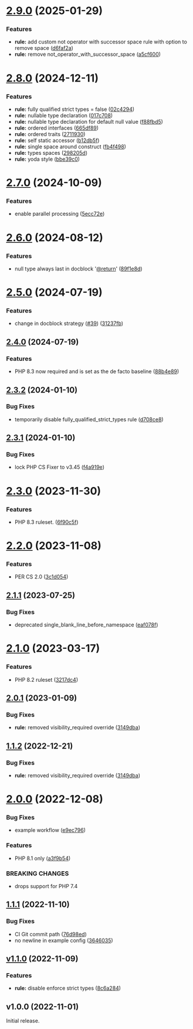 # [2.9.0](https://github.com/stickeeuk/php-cs-fixer-config/compare/v2.8.0...v2.9.0) (2025-01-29)


### Features

* **rule:** add custom not operator with successor space rule with option to remove space ([d6faf2a](https://github.com/stickeeuk/php-cs-fixer-config/commit/d6faf2a6a1c15c1f8b9e6eefeb61f72963aa9a87))
* **rule:** remove not_operator_with_successor_space ([a5cf600](https://github.com/stickeeuk/php-cs-fixer-config/commit/a5cf600f9f30e76e8005bbf75e0febd24302c4e1))

# [2.8.0](https://github.com/stickeeuk/php-cs-fixer-config/compare/v2.7.0...v2.8.0) (2024-12-11)


### Features

* **rule:** fully qualified strict types = false ([02c4294](https://github.com/stickeeuk/php-cs-fixer-config/commit/02c42946307478fd33c631a6ca15bce9ff607efa))
* **rule:** nullable type declaration ([017c708](https://github.com/stickeeuk/php-cs-fixer-config/commit/017c708a41702b36ab17fdb3fb5096ebd5899a06))
* **rule:** nullable type declaration for default null value ([f88fbd5](https://github.com/stickeeuk/php-cs-fixer-config/commit/f88fbd5152825ccc0474a53b062ff93362f64826))
* **rule:** ordered interfaces ([665df89](https://github.com/stickeeuk/php-cs-fixer-config/commit/665df89c18f91ba27073a1a174d9b3e6f274def5))
* **rule:** ordered traits ([2711930](https://github.com/stickeeuk/php-cs-fixer-config/commit/27119302323b9eb6e9364dcd3302b1eabe9d249e))
* **rule:** self static accessor ([b12db5f](https://github.com/stickeeuk/php-cs-fixer-config/commit/b12db5f5e6e1061fc58daa43fc836945b93a272f))
* **rule:** single space around construct ([fb4f498](https://github.com/stickeeuk/php-cs-fixer-config/commit/fb4f498024c1ebc5e456410ed4a691483cb8b223))
* **rule:** types spaces ([298205d](https://github.com/stickeeuk/php-cs-fixer-config/commit/298205da65ed878b46dbaa904b5369ca071ba1c5))
* **rule:** yoda style ([bbe39c0](https://github.com/stickeeuk/php-cs-fixer-config/commit/bbe39c0a1ddc8f3301e2502842bd90665e10798c))

# [2.7.0](https://github.com/stickeeuk/php-cs-fixer-config/compare/v2.6.0...v2.7.0) (2024-10-09)


### Features

* enable parallel processing ([5ecc72e](https://github.com/stickeeuk/php-cs-fixer-config/commit/5ecc72ef132b5f103f02953cc92b19330dba3ca1))

# [2.6.0](https://github.com/stickeeuk/php-cs-fixer-config/compare/v2.5.0...v2.6.0) (2024-08-12)


### Features

* null type always last in docblock '[@return](https://github.com/return)' ([89f1e8d](https://github.com/stickeeuk/php-cs-fixer-config/commit/89f1e8da8ff1e61c57ac799f89a44288658b993a))

# [2.5.0](https://github.com/stickeeuk/php-cs-fixer-config/compare/v2.4.0...v2.5.0) (2024-07-19)


### Features

* change in docblock strategy ([#39](https://github.com/stickeeuk/php-cs-fixer-config/issues/39)) ([31237fb](https://github.com/stickeeuk/php-cs-fixer-config/commit/31237fb21cb662372a43a91c7981d07eaf801fd3))

## [2.4.0](https://github.com/stickeeuk/php-cs-fixer-config/compare/v2.3.2...v2.4.0) (2024-07-19)


### Features
* PHP 8.3 now required and is set as the de facto baseline ([88b4e89](https://github.com/stickeeuk/php-cs-fixer-config/commit/88b4e8929e974aaf39eac9bb723470bad1337cbd))

## [2.3.2](https://github.com/stickeeuk/php-cs-fixer-config/compare/v2.3.1...v2.3.2) (2024-01-10)


### Bug Fixes

* temporarily disable fully_qualified_strict_types rule ([d708ce8](https://github.com/stickeeuk/php-cs-fixer-config/commit/d708ce8a84475afa318555ca63dcc4d4d5f16e0f))

## [2.3.1](https://github.com/stickeeuk/php-cs-fixer-config/compare/v2.3.0...v2.3.1) (2024-01-10)


### Bug Fixes

* lock PHP CS Fixer to v3.45 ([f4a919e](https://github.com/stickeeuk/php-cs-fixer-config/commit/f4a919edd7c1f529faa8b67e70bf586b79fcd5b7))

# [2.3.0](https://github.com/stickeeuk/php-cs-fixer-config/compare/v2.2.0...v2.3.0) (2023-11-30)


### Features

* PHP 8.3 ruleset. ([6f90c5f](https://github.com/stickeeuk/php-cs-fixer-config/commit/6f90c5f19c83808db26917d06bac117412875a76))

# [2.2.0](https://github.com/stickeeuk/php-cs-fixer-config/compare/v2.1.1...v2.2.0) (2023-11-08)


### Features

* PER CS 2.0 ([3c1d054](https://github.com/stickeeuk/php-cs-fixer-config/commit/3c1d05429651ba0810d541ef4a003ec6103d5a0f))

## [2.1.1](https://github.com/stickeeuk/php-cs-fixer-config/compare/v2.1.0...v2.1.1) (2023-07-25)


### Bug Fixes

* deprecated single_blank_line_before_namespace ([eaf078f](https://github.com/stickeeuk/php-cs-fixer-config/commit/eaf078ff99d79fe0c79aa40305a1a072298007d3))

# [2.1.0](https://github.com/stickeeuk/php-cs-fixer-config/compare/v2.0.1...v2.1.0) (2023-03-17)


### Features

* PHP 8.2 ruleset ([3217dc4](https://github.com/stickeeuk/php-cs-fixer-config/commit/3217dc4df56815d2a454a4aa7b370e1a640c95b2))

## [2.0.1](https://github.com/stickeeuk/php-cs-fixer-config/compare/v2.0.0...v2.0.1) (2023-01-09)


### Bug Fixes

* **rule:** removed visibility_required override ([3149dba](https://github.com/stickeeuk/php-cs-fixer-config/commit/3149dbaf242788ff8c7a75b0ec4aad4d908bab4a))

## [1.1.2](https://github.com/stickeeuk/php-cs-fixer-config/compare/v1.1.1...v1.1.2) (2022-12-21)


### Bug Fixes

* **rule:** removed visibility_required override ([3149dba](https://github.com/stickeeuk/php-cs-fixer-config/commit/3149dbaf242788ff8c7a75b0ec4aad4d908bab4a))

# [2.0.0](https://github.com/stickeeuk/php-cs-fixer-config/compare/v1.1.1...v2.0.0) (2022-12-08)


### Bug Fixes

* example workflow ([e9ec796](https://github.com/stickeeuk/php-cs-fixer-config/commit/e9ec7967daae90dd90b987d24fc3924f3e7c6c5d))


### Features

* PHP 8.1 only ([a3f9b54](https://github.com/stickeeuk/php-cs-fixer-config/commit/a3f9b5469e6f3e9fc072a638fd709b35b4f169a2))


### BREAKING CHANGES

* drops support for PHP 7.4

## [1.1.1](https://github.com/stickeeuk/php-cs-fixer-config/compare/v1.1.0...v1.1.1) (2022-11-10)


### Bug Fixes

* CI Git commit path ([76d98ed](https://github.com/stickeeuk/php-cs-fixer-config/commit/76d98ed3dca9f19928494f47e07ee566ea83a1be))
* no newline in example config ([3646035](https://github.com/stickeeuk/php-cs-fixer-config/commit/3646035fc317cd72a04473664ca2824a8f014914))

## [v1.1.0](https://github.com/stickeeuk/php-cs-fixer-config/compare/v1.0.0...v1.1.0) (2022-11-09)


### Features

* **rule:** disable enforce strict types ([8c6a284](https://github.com/stickeeuk/php-cs-fixer-config/commit/8c6a28411f5718806e35574571541c0f1adb2c8e))

## v1.0.0 (2022-11-01)

Initial release.

